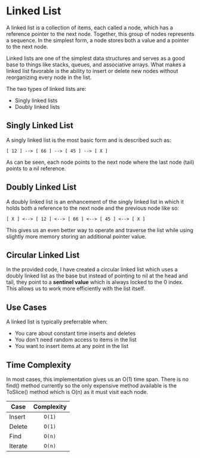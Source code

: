 # Linked List

A linked list is a collection of items, each called a node, which has a
reference pointer to the next node. Together, this group of nodes represents a
sequence. In the simplest form, a node stores both a value and a pointer to
the next node.

Linked lists are one of the simplest data structures and serves as a good base
to things like stacks, queues, and associative arrays. What makes a linked
list favorable is the ability to insert or delete new nodes without
reorganizing every node in the list.

The two types of linked lists are:

- Singly linked lists
- Doubly linked lists

## Singly Linked List

A singly linked list is the most basic form and is described such as:

```
[ 12 ] --> [ 66 ] --> [ 45 ] --> [ X ]
```

As can be seen, each node points to the next node where the last node (tail)
points to a nil reference.

## Doubly Linked List

A doubly linked list is an enhancement of the singly linked list in which it
holds both a reference to the next node and the previous node like so:

```
[ X ] <--> [ 12 ] <--> [ 66 ] <--> [ 45 ] <--> [ X ]
```

This gives us an even better way to operate and traverse the list while using
slightly more memory storing an additional pointer value.

## Circular Linked List

In the provided code, I have created a circular linked list which uses a
doubly linked list as the base but instead of pointing to nil at the head and
tail, they point to a **sentinel value** which is always locked to the 0
index. This allows us to work more efficiently with the list itself.

## Use Cases

A linked list is typically preferrable when:

- You care about constant time inserts and deletes
- You don't need random access to items in the list
- You want to insert items at any point in the list

## Time Complexity

In most cases, this implementation gives us an O(1) time span. There is no
find() method currently so the only expensive method available is the
ToSlice() method which is O(n) as it must visit each node.

| Case      | Complexity  |
| --------- |:-----------:|
| Insert    | `O(1)`      |
| Delete    | `O(1)`      |
| Find      | `O(n)`      |
| Iterate   | `O(n)`      |
